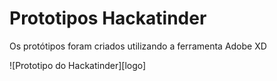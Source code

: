 # Prototipos Hackatinder

Os protótipos foram criados utilizando a ferramenta Adobe XD

[prototipos]: https://github.com/adam-p/markdown-here/raw/master/src/common/images/icon48.png "Prototipos Hackatinder"
![Prototipo do Hackatinder][logo]


